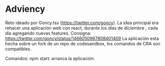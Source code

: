 # Adviency

Reto ideado por Goncy.tsx (https://twitter.com/goncy).
La idea principal era rehacer una aplicación web con react, durante los días de diciembre , cada día agregando nuevas features.
Consigna: https://twitter.com/goncy/status/1466050967808401409
La aplicación esta hecha sobre un fork de un repo de codesandbox, los comandos de CRA son compatibles.

Comandos:
npm start: arranca la aplicación.
